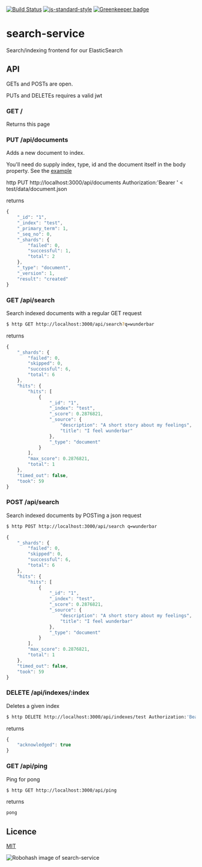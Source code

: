 [![Build Status](https://travis-ci.org/telemark/search-service.svg?branch=master)](https://travis-ci.org/telemark/search-service)
[![js-standard-style](https://img.shields.io/badge/code%20style-standard-brightgreen.svg?style=flat)](https://github.com/feross/standard)
[![Greenkeeper badge](https://badges.greenkeeper.io/telemark/search-service.svg)](https://greenkeeper.io/)

# search-service

Search/indexing frontend for our ElasticSearch

## API

GETs and POSTs are open.

PUTs and DELETEs requires a valid jwt

### GET /

Returns this page

### PUT /api/documents

Adds a new document to index.

You'll need do supply index, type, id and the document itself in the body property. See the [example](test/data/document.json)

http PUT http://localhost:3000/api/documents Authorization:'Bearer <jwt-token>' < test/data/document.json

returns

```JavaScript
{
    "_id": "1",
    "_index": "test",
    "_primary_term": 1,
    "_seq_no": 0,
    "_shards": {
        "failed": 0,
        "successful": 1,
        "total": 2
    },
    "_type": "document",
    "_version": 1,
    "result": "created"
}
```

### GET /api/search

Search indexed documents with a regular GET request

```sh
$ http GET http://localhost:3000/api/search?q=wunderbar
```

returns

```JavaScript
{
    "_shards": {
        "failed": 0,
        "skipped": 0,
        "successful": 6,
        "total": 6
    },
    "hits": {
        "hits": [
            {
                "_id": "1",
                "_index": "test",
                "_score": 0.2876821,
                "_source": {
                    "description": "A short story about my feelings",
                    "title": "I feel wunderbar"
                },
                "_type": "document"
            }
        ],
        "max_score": 0.2876821,
        "total": 1
    },
    "timed_out": false,
    "took": 59
}
```

### POST /api/search

Search indexed documents by POSTing a json request

```sh
$ http POST http://localhost:3000/api/search q=wunderbar
```

```JavaScript
{
    "_shards": {
        "failed": 0,
        "skipped": 0,
        "successful": 6,
        "total": 6
    },
    "hits": {
        "hits": [
            {
                "_id": "1",
                "_index": "test",
                "_score": 0.2876821,
                "_source": {
                    "description": "A short story about my feelings",
                    "title": "I feel wunderbar"
                },
                "_type": "document"
            }
        ],
        "max_score": 0.2876821,
        "total": 1
    },
    "timed_out": false,
    "took": 59
}
```

### DELETE /api/indexes/:index

Deletes a given index

```sh
$ http DELETE http://localhost:3000/api/indexes/test Authorization:'Bearer <jwt-token>'
```

returns

```JavaScript
{
    "acknowledged": true
}
```

### GET /api/ping

Ping for pong

```sh
$ http GET http://localhost:3000/api/ping
```

returns

```sh
pong
```

## Licence

[MIT](LICENSE)

![Robohash image of search-service](https://robots.kebabstudios.party/search-service.png "Robohash image of search-service")